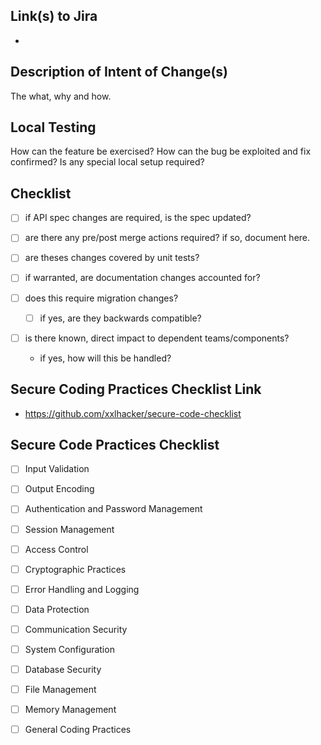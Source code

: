 ## Link(s) to Jira
- 

## Description of Intent of Change(s)
The what, why and how.

## Local Testing
How can the feature be exercised? 
How can the bug be exploited and fix confirmed?
Is any special local setup required?

## Checklist
- [ ] if API spec changes are required, is the spec updated?

- [ ] are there any pre/post merge actions required? if so, document here.

- [ ] are theses changes covered by unit tests?

- [ ] if warranted, are documentation changes accounted for?

- [ ] does this require migration changes?
  - [ ] if yes, are they backwards compatible?

- [ ] is there known, direct impact to dependent teams/components?
  -  if yes, how will this be handled?

## Secure Coding Practices Checklist Link
- https://github.com/xxlhacker/secure-code-checklist

## Secure Code Practices Checklist
- [ ] Input Validation

- [ ] Output Encoding

- [ ] Authentication and Password Management

- [ ] Session Management

- [ ] Access Control

- [ ] Cryptographic Practices

- [ ] Error Handling and Logging

- [ ] Data Protection

- [ ] Communication Security

- [ ] System Configuration

- [ ] Database Security

- [ ] File Management

- [ ] Memory Management

- [ ] General Coding Practices
